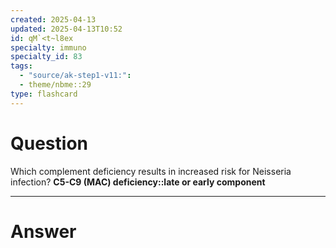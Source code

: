 ```yaml
---
created: 2025-04-13
updated: 2025-04-13T10:52
id: qM`<t~l8ex
specialty: immuno
specialty_id: 83
tags:
  - "source/ak-step1-v11:": 
  - theme/nbme::29
type: flashcard
---
```


# Question
Which complement deficiency results in increased risk for Neisseria infection?    **C5-C9 (MAC) deficiency::late or early component**

---

# Answer
